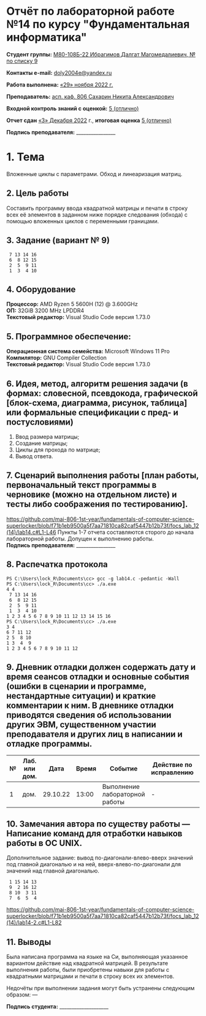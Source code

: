 # Отчёт по лабораторной работе №14 по курсу "Фундаментальная информатика"

<b>Студент группы:</b> <ins>М80-108Б-22 Ибрагимов Далгат Магомедалиевич, № по списку 9</ins> 

<b>Контакты e-mail:</b> <ins>doly2004e@yandex.ru</ins>

<b>Работа выполнена:</b> <ins>«29» <ins>ноября</ins> <ins>2022</ins> г.

<b>Преподаватель:</b> <ins>асп. каф. 806 Сахарин Никита Александрович</ins>

<b>Входной контроль знаний с оценкой:</b> <ins>5 (отлично)</ins>

<b>Отчет сдан</b> <ins>«3» Декабря 2022</ins> г., <b>итоговая оценка</b> <ins>5 (отлично)</ins>

<b>Подпись преподавателя:</b> ________________
# 1. Тема
Вложенные циклы с параметрами. Обход и линеаризация матриц.
## 2. Цель работы
Составить программу ввода квадратной матрицы и печати в строку всех её элементов в заданном ниже порядке следования (обхода) с помощью вложенных циклов с переменными границами.
## 3. Задание (вариант № 9)
```
 7 13 14 16
 6  8 12 15
 2  5  9 11
 1  3  4 10
```
## 4. Оборудование
<b>Процессор:</b> AMD Ryzen 5 5600H (12) @ 3.600GHz<br/>
<b>ОП:</b> 32GiB 3200 MHz LPDDR4<br/>
<b>Текстовый редактор:</b> Visual Studio Code версия 1.73.0 <br/>

## 5. Программное обеспечение:
<b>Операционная система семейства:</b> Microsoft Windows 11 Pro <br/>
<b>Компилятор:</b> GNU Compiler Collection <br/>
<b>Текстовый редактор:</b> Visual Studio Code версия 1.73.0 <br/>

## 6. Идея, метод, алгоритм решения задачи (в формах: словесной, псевдокода, графической [блок-схема, диаграмма, рисунок, таблица] или формальные спецификации с пред- и постусловиями)
1. Ввод размера матрицы; 
2. Создание матрицы;
3. Циклы для прохода по матрице;
4. Вывод ответа.

## 7. Сценарий выполнения работы [план работы, первоначальный текст программы в черновике (можно на отдельном листе) и тесты либо соображения по тестированию]. 
https://github.com/mai-806-1st-year/fundamentals-of-computer-science-superlocker/blob/f71b1eb9500a5f7aa71810ca82caf5447b12b73f/focs_lab_12(14)/lab14.c#L1-L46
Пункты 1-7 отчета составляются сторого до начала лабораторной работы.
Допущен к выполнению работы.  
<b>Подпись преподавателя:</b> ________________
## 8. Распечатка протокола 
```
PS C:\Users\lock_R\Documents\cc> gcc -g lab14.c -pedantic -Wall
PS C:\Users\lock_R\Documents\cc> ./a.exe
4 4
 7 13 14 16
 6  8 12 15
 2  5  9 11
 1  3  4 10
1 2 3 4 5 6 7 8 9 10 11 12 13 14 15 16 
PS C:\Users\lock_R\Documents\cc> ./a.exe
3 4
6 7 11 12
2 5  8 10
1 3  4  9
1 2 3 4 5 6 7 8 9 10 11 12 
```
## 9. Дневник отладки должен содержать дату и время сеансов отладки и основные события (ошибки в сценарии и программе, нестандартные ситуации) и краткие комментарии к ним. В дневнике отладки приводятся сведения об использовании других ЭВМ, существенном участии преподавателя и других лиц в написании и отладке программы.

| № |  Лаб. или дом. | Дата | Время | Событие | Действие по исправлению | Примечание |
| ------ | ------ | ------ | ------ | ------ | ------ | ------ |
| 1 | дом. | 29.10.22 | 13:00 | Выполнение лабораторной работы | - | - |
## 10. Замечания автора по существу работы — Написание команд для отработки навыков работы в ОС UNIX.

Дополнительное задание: вывод по-диагонали-влево-вверх значений под главной диагональю и на ней, вверх-влево-по-диагонали для значений над главной диагональю.
```
 1 15 14 13
 9  2 16 12
 8 10  3 11
 7  6  5  4
```
https://github.com/mai-806-1st-year/fundamentals-of-computer-science-superlocker/blob/f71b1eb9500a5f7aa71810ca82caf5447b12b73f/focs_lab_12(14)/lab14-2.c#L1-L82

## 11. Выводы

Была написана программа на языке на Си, выполняющая указанное вариантом действие над квадратной матрицей. В результате выполнения работы, были приобретены навыки для работы с квадратными матрицами и печати в строку всех их элементов.

Недочёты при выполнении задания могут быть устранены следующим образом: —

<b>Подпись студента:</b> ____________________
